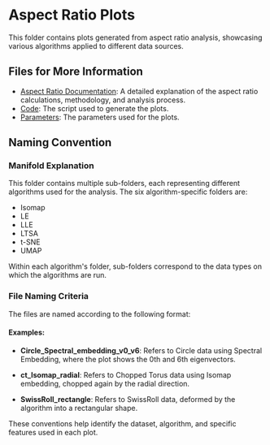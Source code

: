 # Aspect Ratio Plots

This folder contains plots generated from aspect ratio analysis, showcasing various algorithms applied to different data sources.

## Files for More Information

- [Aspect Ratio Documentation](../aspect_ratio.md): A detailed explanation of the aspect ratio calculations, methodology, and analysis process.
- [Code](../aspect_ratio_code): The script used to generate the plots.
- [Parameters](../aspect_ratio): The parameters used for the plots.

## Naming Convention

### Manifold Explanation

This folder contains multiple sub-folders, each representing different algorithms used for the analysis. The six algorithm-specific folders are:

- Isomap
- LE 
- LLE 
- LTSA 
- t-SNE
- UMAP

Within each algorithm's folder, sub-folders correspond to the data types on which the algorithms are run.

### File Naming Criteria

The files are named according to the following format:


#### Examples:

- **Circle_Spectral_embedding_v0_v6**: Refers to Circle data using Spectral Embedding, where the plot shows the 0th and 6th eigenvectors.
  
- **ct_Isomap_radial**: Refers to Chopped Torus data using Isomap embedding, chopped again by the radial direction.
  
- **SwissRoll_rectangle**: Refers to SwissRoll data, deformed by the algorithm into a rectangular shape.

These conventions help identify the dataset, algorithm, and specific features used in each plot.
